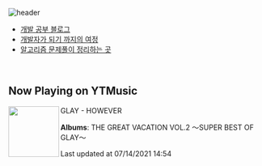 ![header](https://capsule-render.vercel.app/api?type=waving&color=timeGradient&height=200&section=header&text=Mooneeᕕ(ᐛ)ᕗ&fontSize=40&animation=fadeIn)
- [개발 공부 블로그](https://mooneedev.netlify.app/)
- [개발자가 되기 까지의 여정](https://www.notion.so/mooneedev/4a78cf4af0a74c26a5880871ada05ddb)
- [알고리즘 문제풀이 정리하는 곳](https://www.notion.so/mooneedev/Algorithms-f47ea3f7bcd7444d834bcf6ce8c1cf78)

<br/>


## Now Playing on YTMusic

[<img align="left" width="100" src="https://lh3.googleusercontent.com/aKLef_xHL6hq5KvofHV_3frVnHLEa7-e8iUZpDrEGM1XgNfpL6IIfO1zuSZsRuAEj3LwxStum-7NFX6N">](https://music.youtube.com/watch?v=HXzUNGoz7Sg)

GLAY - HOWEVER

**Albums**: THE GREAT VACATION VOL.2 〜SUPER BEST OF GLAY〜

Last updated at 07/14/2021 14:54
